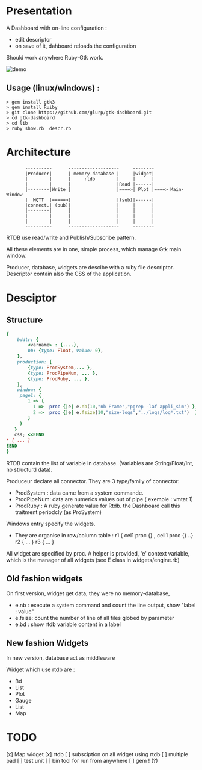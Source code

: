 
Presentation
============

A Dashboard with on-line configuration :
* edit descriptor
* on save of it, dahboard reloads the configuration

Should work anywhere Ruby-Gtk work.

![demo](https://raw.githubusercontent.com/glurp/gtk-dashboard/master/demo.png)

Usage (linux/windows) :
------------------------

```
> gem install gtk3
> gem install Ruiby
> git clone https://github.com/glurp/gtk-dashboard.git
> cd gtk-dashboard
> cd lib
> ruby show.rb  descr.rb
```


Architecture
===========
```
       ----------      -------------------     --------
       |Producer|      | memory-database |     |widget|
       |        |      |     rtdb        |     |      |
       |        |      |                 |Read |------|
       |--------|Write |                 |====>| Plot |====> Main-Window
       |  MQTT  |=====>|                 |(sub)|------|
       |connect.| (pub)|                 |     |      |
       |--------|      |                 |     |      |
       |        |      |                 |     |      |
       |        |      |                 |     |      |
       ----------      -------------------     --------

```

RTDB use read/write and Publish/Subscribe pattern.

All these elements are in one, simple process, which manage  Gtk main window.

Producer, database, widgets are descibe with a  ruby file descriptor.
Descriptor contain also the CSS of the application.


Desciptor
==========

Structure
--------
```ruby
{
    bddtr: {
        <varname> : {....}, 
        bb: {type: Float, value: 0},
    },
    production: [
        {type: ProdSystem,... },
        {type: ProdPipeNum, ... },
        {type: ProdRuby, ... },
    ],
    window: {
     page1: {
        1 => {
          1 =>  proc {|e| e.nb(10,"nb Frame","pgrep -laf appli_sim") },
          2 =>  proc {|e| e.fsize(10,"size-logs","../logs/log*.txt")  },
        }
     }
   }
   css; <<EEND
* { ... }
EEND
}
```
RTDB contain the list of variable in database. (Variables are String/Float/Int, no structurd data).

Produceur declare all connector.
They are 3 type/family of connector:
* ProdSystem : data came from  a system commande.
* ProdPipeNum: data are numerics values out of pipe ( exemple : vmtat 1)
* ProdRuby : A ruby  generate value for Rtdb. the Dashboard call this traitment periodcly (as ProSystem)



Windows entry specify the widgets.

* They are organise in row/column table : r1 { cel1 proc {} , cell1 proc {} ..} r2 { ... } r3 { ... }



All widget are specified by proc.
A helper is provided, 'e' context variable, which is the manager of all widgets (see E class in widgets/engine.rb)

Old fashion widgets
--------------------
On first version, widget get data, they were no memory-database, 
* e.nb  : execute a system command and count the line output, show "label : value"
* e.fsize: count the number of line of all files globed by parameter
* e.bd : show rtdb variable content in a label



New fashion Widgets
-------------------

In new version, database act as middleware

Widget which use rtdb are :

* Bd
* List
* Plot
* Gauge
* List
* Map

TODO
=====
[x] Map widget
[x] rtdb
[ ] subsciption on all widget using rtdb
[ ] multiple pad
[ ] test unit
[ ] bin tool for run from anywhere
[ ] gem ! (?)
